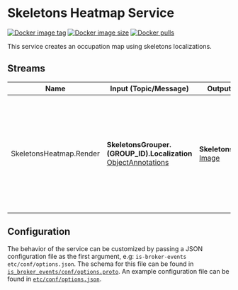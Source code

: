 # Skeletons Heatmap Service

[![Docker image tag](https://img.shields.io/docker/v/labvisio/is-skeletons-heatmap?sort=semver&style=flat-square)](https://hub.docker.com/r/labvisio/is-skeletons-heatmap/tags)
[![Docker image size](https://img.shields.io/docker/image-size/labvisio/is-skeletons-heatmap?sort=semver&style=flat-square)](https://hub.docker.com/r/labvisio/is-skeletons-heatmap)
[![Docker pulls](https://img.shields.io/docker/pulls/labvisio/is-skeletons-heatmap?style=flat-square)](https://hub.docker.com/r/labvisio/is-skeletons-heatmap)


This service creates an occupation map using skeletons localizations.


## Streams

| Name | Input (Topic/Message) | Output (Topic/Message) | Description | 
| ---- | --------------------- | ---------------------- | ----------- |
| SkeletonsHeatmap.Render | **SkeletonsGrouper.(GROUP_ID).Localization** [ObjectAnnotations] | **SkeletonsHeatmap.Rendered** [Image] | Uses localizations published by [SkeletonsGrouper] service to create an image with an occupation map. This map consists in an two-dimensional histogram of joints localizations.

## Configuration

The behavior of the service can be customized by passing a JSON configuration file as the first argument, e.g: `is-broker-events etc/conf/options.json`. The schema for this file can be found in [`is_broker_events/conf/options.proto`]. An example configuration file can be found in [`etc/conf/options.json`].

<!-- Links -->
[SkeletonsGrouper]: https://github.com/labviros/is-skeletons-grouper
[Image]: https://github.com/labvisio/is-msgs/tree/master/docs#image
[ObjectAnnotations]: https://github.com/labvisio/is-msgs/tree/master/docs#objectannotations

<!-- Files -->
[`is_broker_events/conf/options.proto`]: https://github.com/labvisio/is-skeletons-heatmap/blob/master/is_skeletons_heatmap/conf/options.proto
[`etc/conf/options.json`]: https://github.com/labvisio/is-skeletons-heatmap/blob/master/etc/conf/ufes_options.json